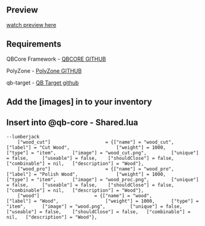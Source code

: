 ## Preview

[watch preview here](https://youtu.be/PnPM54h0ltI)

## Requirements
QBCore Framework - [QBCORE GITHUB](https://github.com/qbcore-framework/qb-core)

PolyZone - [PolyZone GITHUB](https://github.com/mkafrin/PolyZone)

qb-target - [QB Target github](https://github.com/qbcore-framework/qb-target)


## Add the [images] in to your inventory


## Insert into @qb-core - Shared.lua

```
--lumberjack
	["wood_cut"] 		 		 	= {["name"] = "wood_cut",           			["label"] = "Cut Wood",	 				["weight"] = 1000,  	["type"] = "item", 		["image"] = "wood_cut.png", 		["unique"] = false, 	["useable"] = false, 	["shouldClose"] = false,   ["combinable"] = nil,   ["description"] = "Wood"},
	["wood_pro"] 		 		 	= {["name"] = "wood_pro",           			["label"] = "Polish Wood",	 			["weight"] = 1000,  	["type"] = "item", 		["image"] = "wood_proc.png", 		["unique"] = false, 	["useable"] = false, 	["shouldClose"] = false,   ["combinable"] = nil,   ["description"] = "Wood"},
	["wood"] 		 		 	= {["name"] = "wood",           			["label"] = "Wood",	 				["weight"] = 1000,  	["type"] = "item", 		["image"] = "wood.png", 		["unique"] = false, 	["useable"] = false, 	["shouldClose"] = false,   ["combinable"] = nil,   ["description"] = "Wood"},

```
